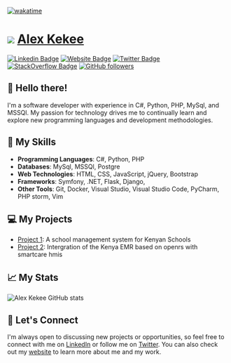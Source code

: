 [![wakatime](https://wakatime.com/badge/user/2573d11d-8fce-4d30-b2d3-4181d707f20c.svg)](https://wakatime.com/@2573d11d-8fce-4d30-b2d3-4181d707f20c)

# <img src="https://img.icons8.com/color/48/000000/github-2.png"/> [Alex Kekee](https://github.com/kyalo-kekee)

[![Linkedin Badge](https://img.shields.io/badge/-likedin-blue?style=flat-square&logo=Linkedin&logoColor=white&link=https://www.linkedin.com/in/yourlinkedin/)](https://www.linkedin.com/in/alex-kekee-1694b6262/)
[![Website Badge](https://img.shields.io/badge/-isikeke.me-47CCCC?style=flat-square&logo=Google-Chrome&logoColor=white&link=https://isikeke.me)](https://isikeke.me)
[![Twitter Badge](https://img.shields.io/badge/-yourtwitter-1DA1F2?style=flat-square&logo=Twitter&logoColor=white&link=https://twitter.com/KekeeAlex/)](https://twitter.com/KekeeAlex/)
[![StackOverflow Badge](https://img.shields.io/badge/-yourstackoverflow-FE7A16?style=flat-square&logo=StackOverflow&logoColor=white&link=https://stackoverflow.com/users/yourstackoverflow)](https://stackoverflow.com/users/18906873/alex-kekee)
[![GitHub followers](https://img.shields.io/github/followers/kyalo-kekee.svg?style=social&label=Follow&maxAge=2592000)](https://github.com/kyalo-kekee?tab=followers)

## 👋 Hello there! 

I'm a software developer with experience in C#, Python, PHP, MySql, and MSSQl. My passion for technology drives me to continually learn and explore new programming languages and development methodologies.

## 🚀 My Skills

- **Programming Languages**: C#, Python, PHP
- **Databases**: MySql, MSSQl, Postgre
- **Web Technologies**: HTML, CSS, JavaScript, jQuery, Bootstrap
- **Frameworks**: Symfony, .NET, Flask, Django,
- **Other Tools**: Git, Docker, Visual Studio, Visual Studio Code, PyCharm, PHP storm, Vim

## 💻 My Projects

- [Project 1](https://github.com/Kyalo-kekee/Kenya-SMS-Core): A school management system for Kenyan Schools
- [Project 2](https://github.com/Kyalo-kekee/SmartCare_KEMR_API): Intergration of the Kenya EMR based on openrs with smartcare hmis


## 📈 My Stats

![Alex Kekee GitHub stats](https://github-readme-stats.vercel.app/api?username=Kyalo-Kekee&show_icons=true&theme=radical)

## 🤝 Let's Connect

I'm always open to discussing new projects or opportunities, so feel free to connect with me on [LinkedIn](https://www.linkedin.com/in/alex-kekee-1694b6262/) or follow me on [Twitter](https://twitter.com/KekeeAlex/). You can also check out my [website](https://isikeke.me) to learn more about me and my work.


<!---
Kyalo-kekee/Kyalo-kekee is a ✨ special ✨ repository because its `README.md` (this file) appears on your GitHub profile.
You can click the Preview link to take a look at your changes.
--->
